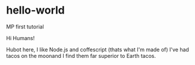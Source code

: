 # hello-world
MP first tutorial

Hi Humans!

Hubot here, I like Node.js and coffescript (thats what I'm made of)
I've had tacos on the moonand I find them far superior to Earth tacos.
